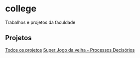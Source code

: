 # college
  Trabalhos e projetos da faculdade

## Projetos
  [Todos os projetos](https://jordymota.github.io/college/)
  [Super Jogo da velha - Processos Decisórios](https://jordymota.github.io/college/processos_decisorios/game/index.html)
